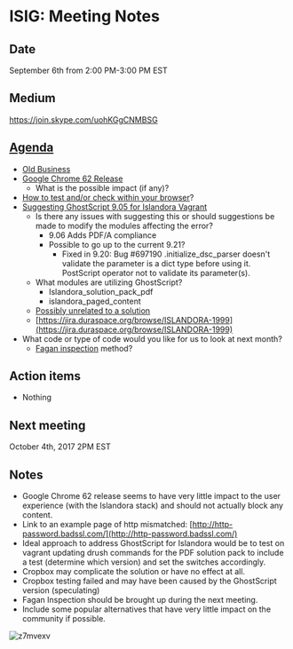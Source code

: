 # ISIG: Meeting Notes

## Date
September 6th from 2:00 PM-3:00 PM EST

## Medium

https://join.skype.com/uohKGgCNMBSG<br/>

## [Agenda](https://docs.google.com/document/d/1KxsTZJA5-hyHhVl3bSSO7q247S7SlQJ_tZxmsLgn0WY)

* [Old Business](https://docs.google.com/document/d/1zHpCslyjtf1snle4Wvwz20EOb9tuSS8FpSIRjq8HCM4)
* [Google Chrome 62 Release](https://security.googleblog.com/2016/09/moving-towards-more-secure-web.html)
  * What is the possible impact (if any)?
* [How to test and/or check within your browser](https://developers.google.com/web/updates/2016/10/avoid-not-secure-warn)?
* [Suggesting GhostScript 9.05 for Islandora Vagrant](https://github.com/Islandora-Labs/islandora_vagrant/issues/127)
  * Is there any issues with suggesting this or should suggestions be made to modify the modules affecting the error?
    * 9.06 Adds PDF/A compliance
    * Possible to go up to the current 9.21?
      * Fixed in 9.20: Bug #697190 .initialize_dsc_parser doesn't validate the parameter is a dict type before using it. PostScript operator not to validate its parameter(s).
  * What modules are utilizing GhostScript?
    * Islandora_solution_pack_pdf
    * islandora_paged_content
  * [Possibly unrelated to a solution](https://jira.duraspace.org/browse/ISLANDORA-2037)
  * [https://jira.duraspace.org/browse/ISLANDORA-1999](https://jira.duraspace.org/browse/ISLANDORA-1999)
* What code or type of code would you like for us to look at next month?
  * [Fagan inspection](https://en.wikipedia.org/wiki/Fagan_inspection) method?

## Action items
* Nothing

## Next meeting
October 4th, 2017 2PM EST

## Notes
* Google Chrome 62 release seems to have very little impact to the user experience (with the Islandora stack) and should not actually block any content.
* Link to an example page of http mismatched: [http://http-password.badssl.com/](http://http-password.badssl.com/)
* Ideal approach to address GhostScript for Islandora would be to test on vagrant updating drush commands for the PDF solution pack to include a test (determine which version) and set the switches accordingly.
* Cropbox may complicate the solution or have no effect at all.
* Cropbox testing failed and may have been caused by the GhostScript version (speculating)
* Fagan Inspection should be brought up during the next meeting.
* Include some popular alternatives that have very little impact on the community if possible.

![z7mvexv](https://user-images.githubusercontent.com/2738244/30162246-0ff1c2fe-93a2-11e7-8975-3a7422742505.png)
